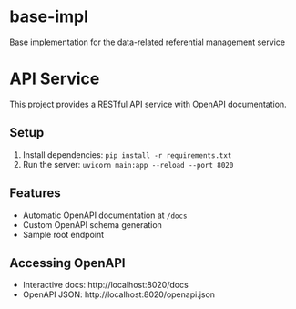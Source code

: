 # base-impl
Base implementation for the data-related referential management service

# API Service

This project provides a RESTful API service with OpenAPI documentation.

## Setup
1. Install dependencies: `pip install -r requirements.txt`
2. Run the server: `uvicorn main:app --reload --port 8020`

## Features
- Automatic OpenAPI documentation at `/docs`
- Custom OpenAPI schema generation
- Sample root endpoint

## Accessing OpenAPI
- Interactive docs: http://localhost:8020/docs
- OpenAPI JSON: http://localhost:8020/openapi.json

